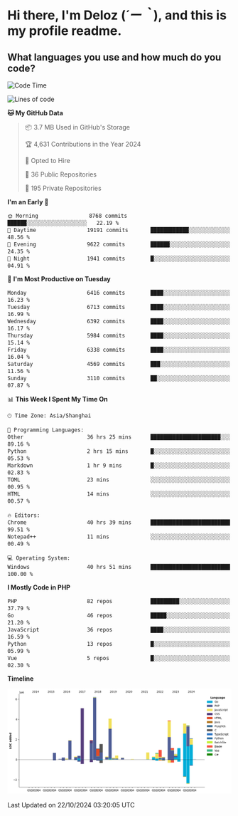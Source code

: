 # **Hi there, I'm Deloz (*´ー｀*), and this is my profile readme.**

## **What languages you use and how much do you code?**

<!--START_SECTION:waka-->
![Code Time](http://img.shields.io/badge/Code%20Time-4%2C865%20hrs%2018%20mins-blue)

![Lines of code](https://img.shields.io/badge/From%20Hello%20World%20I%27ve%20Written-42.9%20million%20lines%20of%20code-blue)

**🐱 My GitHub Data** 

> 📦 3.7 MB Used in GitHub's Storage 
 > 
> 🏆 4,631 Contributions in the Year 2024
 > 
> 💼 Opted to Hire
 > 
> 📜 36 Public Repositories 
 > 
> 🔑 195 Private Repositories 
 > 
**I'm an Early 🐤** 

```text
🌞 Morning                8768 commits        ██████░░░░░░░░░░░░░░░░░░░   22.19 % 
🌆 Daytime                19191 commits       ████████████░░░░░░░░░░░░░   48.56 % 
🌃 Evening                9622 commits        ██████░░░░░░░░░░░░░░░░░░░   24.35 % 
🌙 Night                  1941 commits        █░░░░░░░░░░░░░░░░░░░░░░░░   04.91 % 
```
📅 **I'm Most Productive on Tuesday** 

```text
Monday                   6416 commits        ████░░░░░░░░░░░░░░░░░░░░░   16.23 % 
Tuesday                  6713 commits        ████░░░░░░░░░░░░░░░░░░░░░   16.99 % 
Wednesday                6392 commits        ████░░░░░░░░░░░░░░░░░░░░░   16.17 % 
Thursday                 5984 commits        ████░░░░░░░░░░░░░░░░░░░░░   15.14 % 
Friday                   6338 commits        ████░░░░░░░░░░░░░░░░░░░░░   16.04 % 
Saturday                 4569 commits        ███░░░░░░░░░░░░░░░░░░░░░░   11.56 % 
Sunday                   3110 commits        ██░░░░░░░░░░░░░░░░░░░░░░░   07.87 % 
```


📊 **This Week I Spent My Time On** 

```text
🕑︎ Time Zone: Asia/Shanghai

💬 Programming Languages: 
Other                    36 hrs 25 mins      ██████████████████████░░░   89.16 % 
Python                   2 hrs 15 mins       █░░░░░░░░░░░░░░░░░░░░░░░░   05.53 % 
Markdown                 1 hr 9 mins         █░░░░░░░░░░░░░░░░░░░░░░░░   02.83 % 
TOML                     23 mins             ░░░░░░░░░░░░░░░░░░░░░░░░░   00.95 % 
HTML                     14 mins             ░░░░░░░░░░░░░░░░░░░░░░░░░   00.57 % 

🔥 Editors: 
Chrome                   40 hrs 39 mins      █████████████████████████   99.51 % 
Notepad++                11 mins             ░░░░░░░░░░░░░░░░░░░░░░░░░   00.49 % 

💻 Operating System: 
Windows                  40 hrs 51 mins      █████████████████████████   100.00 % 
```

**I Mostly Code in PHP** 

```text
PHP                      82 repos            █████████░░░░░░░░░░░░░░░░   37.79 % 
Go                       46 repos            █████░░░░░░░░░░░░░░░░░░░░   21.20 % 
JavaScript               36 repos            ████░░░░░░░░░░░░░░░░░░░░░   16.59 % 
Python                   13 repos            █░░░░░░░░░░░░░░░░░░░░░░░░   05.99 % 
Vue                      5 repos             █░░░░░░░░░░░░░░░░░░░░░░░░   02.30 % 
```



**Timeline**

![Lines of Code chart](https://raw.githubusercontent.com/deloz/deloz/main/assets/bar_graph.png)


 Last Updated on 22/10/2024 03:20:05 UTC
<!--END_SECTION:waka-->
